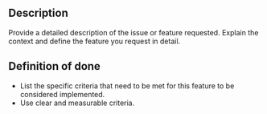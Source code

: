 ## Description
Provide a detailed description of the issue or feature requested. Explain the context and define the feature you request in detail.

## Definition of done
- List the specific criteria that need to be met for this feature to be considered implemented.
- Use clear and measurable criteria.
